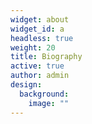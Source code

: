 ```yaml
---
widget: about
widget_id: a
headless: true
weight: 20
title: Biography
active: true
author: admin
design:
  background:
    image: ""
---
```

